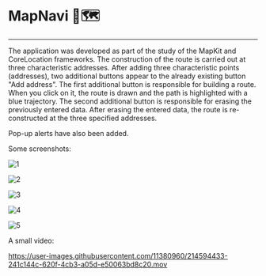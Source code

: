 # MapNavi 📍🗺️
-----------------


The application was developed as part of the study of the MapKit and CoreLocation frameworks.
The construction of the route is carried out at three characteristic addresses.
After adding three characteristic points (addresses), two additional buttons appear to the already existing button "Add address".
The first additional button is responsible for building a route.
When you click on it, the route is drawn and the path is highlighted with a blue trajectory.
The second additional button is responsible for erasing the previously entered data.
After erasing the entered data, the route is re-constructed at the three specified addresses.

Pop-up alerts have also been added.

Some screenshots:

![1](https://user-images.githubusercontent.com/11380960/214593933-2bd4b5a7-b1d1-4a6a-a9c1-d2facbb16fd3.png)


![2](https://user-images.githubusercontent.com/11380960/214593965-14c977cb-f446-4f02-9b2c-f21fed9a1aee.png)

![3](https://user-images.githubusercontent.com/11380960/214593993-e4032cf8-c345-4bd3-8c32-e301c40a7101.png)

![4](https://user-images.githubusercontent.com/11380960/214594021-3ae96299-abbf-4963-81d5-597d8809308c.png)

![5](https://user-images.githubusercontent.com/11380960/214594054-4f33ed32-7b5d-4143-8cbe-96be75b737b7.png)

A small video:


https://user-images.githubusercontent.com/11380960/214594433-241c144c-620f-4cb3-a05d-e50063bd8c20.mov

